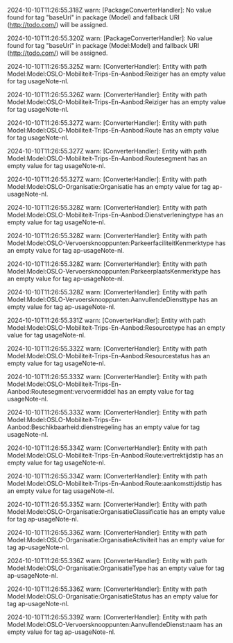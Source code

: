 2024-10-10T11:26:55.318Z warn: [PackageConverterHandler]: No value found for tag "baseUri" in package (Model) and fallback URI (http://todo.com/) will be assigned.

2024-10-10T11:26:55.320Z warn: [PackageConverterHandler]: No value found for tag "baseUri" in package (Model:Model) and fallback URI (http://todo.com/) will be assigned.

2024-10-10T11:26:55.325Z warn: [ConverterHandler]: Entity with path Model:Model:OSLO-Mobiliteit-Trips-En-Aanbod:Reiziger has an empty value for tag usageNote-nl.

2024-10-10T11:26:55.326Z warn: [ConverterHandler]: Entity with path Model:Model:OSLO-Mobiliteit-Trips-En-Aanbod:Reiziger has an empty value for tag usageNote-nl.

2024-10-10T11:26:55.327Z warn: [ConverterHandler]: Entity with path Model:Model:OSLO-Mobiliteit-Trips-En-Aanbod:Route has an empty value for tag usageNote-nl.

2024-10-10T11:26:55.327Z warn: [ConverterHandler]: Entity with path Model:Model:OSLO-Mobiliteit-Trips-En-Aanbod:Routesegment has an empty value for tag usageNote-nl.

2024-10-10T11:26:55.327Z warn: [ConverterHandler]: Entity with path Model:Model:OSLO-Organisatie:Organisatie has an empty value for tag ap-usageNote-nl.

2024-10-10T11:26:55.328Z warn: [ConverterHandler]: Entity with path Model:Model:OSLO-Mobiliteit-Trips-En-Aanbod:Dienstverleningtype has an empty value for tag usageNote-nl.

2024-10-10T11:26:55.328Z warn: [ConverterHandler]: Entity with path Model:Model:OSLO-Vervoersknooppunten:ParkeerfaciliteitKenmerktype has an empty value for tag ap-usageNote-nl.

2024-10-10T11:26:55.328Z warn: [ConverterHandler]: Entity with path Model:Model:OSLO-Vervoersknooppunten:ParkeerplaatsKenmerktype has an empty value for tag ap-usageNote-nl.

2024-10-10T11:26:55.328Z warn: [ConverterHandler]: Entity with path Model:Model:OSLO-Vervoersknooppunten:AanvullendeDiensttype has an empty value for tag ap-usageNote-nl.

2024-10-10T11:26:55.331Z warn: [ConverterHandler]: Entity with path Model:Model:OSLO-Mobiliteit-Trips-En-Aanbod:Resourcetype has an empty value for tag usageNote-nl.

2024-10-10T11:26:55.332Z warn: [ConverterHandler]: Entity with path Model:Model:OSLO-Mobiliteit-Trips-En-Aanbod:Resourcestatus has an empty value for tag usageNote-nl.

2024-10-10T11:26:55.333Z warn: [ConverterHandler]: Entity with path Model:Model:OSLO-Mobiliteit-Trips-En-Aanbod:Routesegment:vervoermiddel has an empty value for tag usageNote-nl.

2024-10-10T11:26:55.333Z warn: [ConverterHandler]: Entity with path Model:Model:OSLO-Mobiliteit-Trips-En-Aanbod:Beschikbaarheid:dienstregeling has an empty value for tag usageNote-nl.

2024-10-10T11:26:55.334Z warn: [ConverterHandler]: Entity with path Model:Model:OSLO-Mobiliteit-Trips-En-Aanbod:Route:vertrektijdstip has an empty value for tag usageNote-nl.

2024-10-10T11:26:55.334Z warn: [ConverterHandler]: Entity with path Model:Model:OSLO-Mobiliteit-Trips-En-Aanbod:Route:aankomsttijdstip has an empty value for tag usageNote-nl.

2024-10-10T11:26:55.335Z warn: [ConverterHandler]: Entity with path Model:Model:OSLO-Organisatie:OrganisatieClassificatie has an empty value for tag ap-usageNote-nl.

2024-10-10T11:26:55.336Z warn: [ConverterHandler]: Entity with path Model:Model:OSLO-Organisatie:OrganisatieActiviteit has an empty value for tag ap-usageNote-nl.

2024-10-10T11:26:55.336Z warn: [ConverterHandler]: Entity with path Model:Model:OSLO-Organisatie:OrganisatieType has an empty value for tag ap-usageNote-nl.

2024-10-10T11:26:55.336Z warn: [ConverterHandler]: Entity with path Model:Model:OSLO-Organisatie:OrganisatieStatus has an empty value for tag ap-usageNote-nl.

2024-10-10T11:26:55.339Z warn: [ConverterHandler]: Entity with path Model:Model:OSLO-Vervoersknooppunten:AanvullendeDienst:naam has an empty value for tag ap-usageNote-nl.

